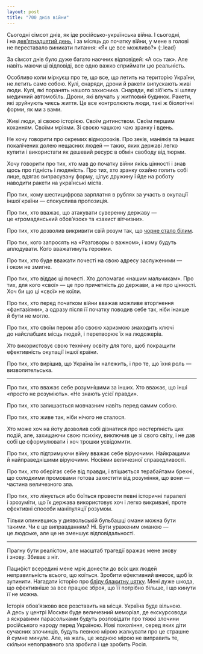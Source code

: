 ```yaml
---
layout: post
title: "700 днів війни"
---
```


Сьогодні сімсот днів, як іде російсько-українська війна. І сьогодні, і на [девʼятнадцятий день](/blog/war/), і за місяць до початку війни, у мене в голові не переставало виникати питання: «Як це все можливо?»
{:.lead}

<!-- more -->

За сімсот днів було дуже багато наочних відповідей: «А ось так». Але навіть маючи ці відповіді, все одно важко сприймати цю реальність.

Особливо коли міркуєш про те, що все, що летить на територію України, не летить само собою. Кулі, снаряди, дрони й ракети випускають живі люди. Кулі, які поранять нашого захисника. Снаряди, які зібʼють зі шляху медичний автомобіль. Дрони, які влучать у житловий будинок. Ракети, які зруйнують чиєсь життя. Це все контролюють люди, такі ж біологічні форми, як ми з вами.

Живі люди, зі своєю історією. Своїм дитинством. Своїм першим коханням. Своїми мріями. Зі своєю чашкою чаю зранку і вдень.

Не хочу говорити про окремих відморозків. Про зеків, маніяків та інших покалічених долею нещасних людей — таких, яких державі легко купити і використати як дешевий ресурс в обмін свободу від тюрми.

Хочу говорити про тих, хто мав до початку війни якісь цінності і знав щось про гідність і людяність. Про тих, хто зранку охайно голить собі лице, вдягає випрасувану форму, цілує дружину і йде на роботу наводити ракети на українські міста.

Про тих, кому шестицифрова зарплатня в рублях за участь в окупації іншої країни — спокуслива пропозиція.

Про тих, хто вважає, що атакувати суверенну державу — це «громадянський обовʼязок» та «захист вітчизни».

Про тих, хто дозволив викривити свій розум так, що [чорне стало білим](https://ru.wikipedia.org/wiki/Я_и_другие#«Обе_белые»).

Про тих, кого запросять на «Разговоры о важном», і кому будуть аплодувати. Кого вважатимуть героями.

Про тих, хто буде вважати почесті на свою адресу заслуженими — і оком не змигне.

Про тих, хто віддає ці почесті. Хто допомагає «нашим мальчикам». Про тих, для кого «свої» — це про причетність до держави, а не про цінності. Хоч би що ці «свої» не коїли.

Про тих, хто перед початком війни вважав можливе вторгнення «фантазіями», а одразу після її початку поводив себе так, ніби інакше й бути не могло.

Про тих, хто своїм пером або своєю харизмою знаходить ключі до найслабших місць людей, і перетворює їх на людожерів.

Хто використовує свою технічну освіту для того, щоб покращити ефективність окупації іншої країни.

Про тих, хто вирішив, що Україна їм належить, і про те, що їхня роль — визволительська.

* * *

Про тих, хто вважає себе розумнішими за інших. Хто вважає, що інші «просто не розуміють». «Не знають усієї правди».

Про тих, хто залишається мовчазним навіть перед самим собою.

Про тих, хто живе так, ніби нічого не сталося.

Хто може хоч на йоту дозволив собі дізнатися про нестерпність цих подій, але, захищаючи свою психіку, виключив це зі свого світу, і не дав собі це сформулювати і хоч трошки усвідомити.

Про тих, хто підтримуючи війну вважає себе віруючими. Найкращими й найправеднішими віруючими. Носіями величезної справедливості.

Про тих, хто оберігає себе від правди, і втішається терабайтами брехні, що солодкими промовами готова захистити від розуміння, що вони — частина величезного зла.

Про тих, хто лінується або боїться провести певні історичні паралелі і зрозуміти, що їх держава використовує хоч і легко викривані, проте ефективні способи маніпуляції розумом.

Тільки опинившись у диявольській бульбашці омани можна бути такими. Чи є це виправданням? Ні. Бути ураженим оманою — це людське, але це не зменшує відповідальності.

* * *

Прагну бути реалістом, але масштаб трагедії вражає мене знову і знову. Збиває з ніг.

Пацифіст всередині мене мріє донести до всіх цих людей неправильність всього, що коїться. Зробити ефективний внесок, щоб їх зупинити. Нагадати історію про [бліду блакитну цятку](/blog/pale-blue-dot/). Мені дуже шкода, що ефективніше за все працює зброя, що її потрібно більше, і що кинути її не можна.

Історія обовʼязково все розставить на місця. Україна буде вільною. А десь у центрі Москви буде величезний меморіал, де екскурсоводи з яскравими парасольками будуть розповідати про тяжкі злочини російського народу перед Україною. Нові покоління, серед яких діти сучасних злочинців, будуть певною мірою жалкувати про це страшне й сумне минуле. Але, на жаль, це жодною мірою не виправить те, скільки непоправного зла зробила і ще зробить Росія.
